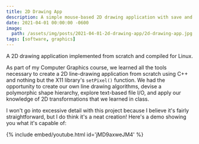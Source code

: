 ```yaml
---
title: 2D Drawing App
description: A simple mouse-based 2D drawing application with save and load functionality.
date: 2021-04-01 00:00:00 -0600
image:
  path: /assets/img/posts/2021-04-01-2d-drawing-app/2d-drawing-app.jpg
tags: [software, graphics]
---
```


A 2D drawing application implemented from scratch and compiled for Linux.

As part of my Computer Graphics course, we learned all the tools necessary to create a 2D line-drawing application from scratch using C++ and nothing but the X11 library's `setPixel()` function. We had the opportunity to create our own line drawing algorithms, devise a polymorphic shape hierarchy, explore text-based file I/O, and apply our knowledge of 2D transformations that we learned in class.

I won't go into excessive detail with this project because I believe it's fairly straightforward, but I do think it's a neat creation! Here's a demo showing you what it's capable of:

{% include embed/youtube.html id='jMD9axweJM4' %}
